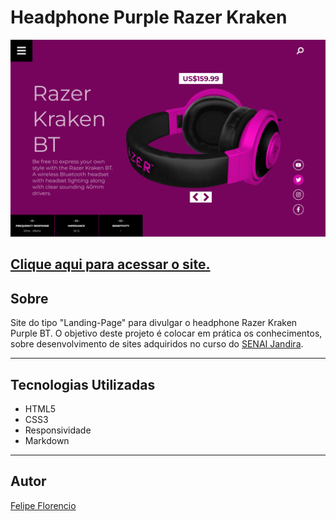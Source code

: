 # Headphone Purple Razer Kraken

![](./img/screenshot.png)

[Clique aqui para acessar o site.](https://github.com/FelipeFlorencio9/headphone-purple)
---

## Sobre 
Site do tipo "Landing-Page" para divulgar o headphone Razer Kraken Purple BT.
O objetivo deste projeto é colocar em prática os conhecimentos, sobre desenvolvimento de sites adquiridos no curso do [SENAI Jandira](https://jandira.sp.senai.br/).

---
## Tecnologias Utilizadas
- HTML5
- CSS3
- Responsividade
- Markdown
---
## Autor
[Felipe Florencio](https://github.com/FelipeFlorencio9/FelipeFlorencio9)